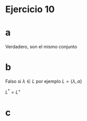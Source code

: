 # Ejercicio 10

# a

Verdadero, son el mismo conjunto

# b

Falso si $\lambda \in L$ por ejemplo $L = \{\lambda, a\}$

$L^* = L^+$

# c

